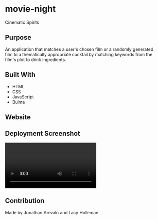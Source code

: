 # movie-night
Cinematic Spirits

## Purpose
An application that matches a user's chosen film or a randomly generated film to a thematically appropriate cocktail by matching keywords from the film's plot to drink ingredients.


## Built With
* HTML
* CSS
* JavaScript
* Bulma

## Website


## Deployment Screenshot
![Deployment Video](assets/images/Cinematic%20Spirits.webm)

## Contribution
Made by Jonathan Arevalo and Lacy Holleman
